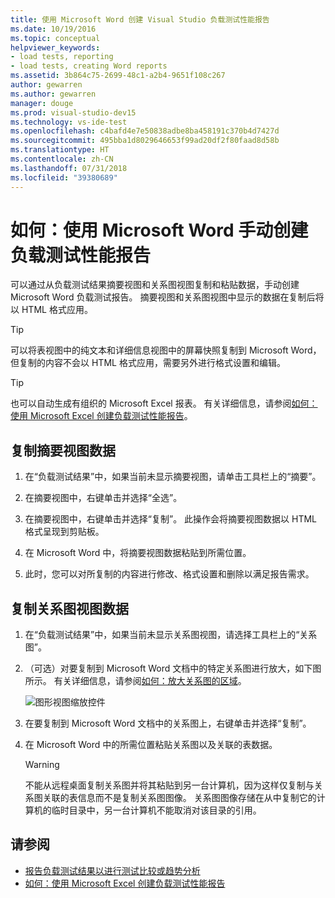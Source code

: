 ```yaml
---
title: 使用 Microsoft Word 创建 Visual Studio 负载测试性能报告
ms.date: 10/19/2016
ms.topic: conceptual
helpviewer_keywords:
- load tests, reporting
- load tests, creating Word reports
ms.assetid: 3b864c75-2699-48c1-a2b4-9651f108c267
author: gewarren
ms.author: gewarren
manager: douge
ms.prod: visual-studio-dev15
ms.technology: vs-ide-test
ms.openlocfilehash: c4bafd4e7e50838adbe8ba458191c370b4d7427d
ms.sourcegitcommit: 495bba1d8029646653f99ad20df2f80faad8d58b
ms.translationtype: HT
ms.contentlocale: zh-CN
ms.lasthandoff: 07/31/2018
ms.locfileid: "39380689"
---
```

# <a name="how-to-manually-create-a-load-test-performance-report-using-microsoft-word"></a>如何：使用 Microsoft Word 手动创建负载测试性能报告

可以通过从负载测试结果摘要视图和关系图视图复制和粘贴数据，手动创建 Microsoft Word 负载测试报告。 摘要视图和关系图视图中显示的数据在复制后将以 HTML 格式应用。

> [!TIP]
> 可以将表视图中的纯文本和详细信息视图中的屏幕快照复制到 Microsoft Word，但复制的内容不会以 HTML 格式应用，需要另外进行格式设置和编辑。

> [!TIP]
> 也可以自动生成有组织的 Microsoft Excel 报表。 有关详细信息，请参阅[如何：使用 Microsoft Excel 创建负载测试性能报告](../test/how-to-create-load-test-performance-reports-using-microsoft-excel.md)。

## <a name="copy-summary-view-data"></a>复制摘要视图数据

1.  在“负载测试结果”中，如果当前未显示摘要视图，请单击工具栏上的“摘要”。

2.  在摘要视图中，右键单击并选择“全选”。

3.  在摘要视图中，右键单击并选择“复制”。 此操作会将摘要视图数据以 HTML 格式呈现到剪贴板。

4.  在 Microsoft Word 中，将摘要视图数据粘贴到所需位置。

5.  此时，您可以对所复制的内容进行修改、格式设置和删除以满足报告需求。

## <a name="copy-graph-view-data"></a>复制关系图视图数据

1.  在“负载测试结果”中，如果当前未显示关系图视图，请选择工具栏上的“关系图”。

2.  （可选）对要复制到 Microsoft Word 文档中的特定关系图进行放大，如下图所示。 有关详细信息，请参阅[如何：放大关系图的区域](../test/how-to-zoom-in-on-a-region-of-the-graph-in-load-test-results.md)。

     ![图形视图缩放控件](../test/media/ltest_zoomcontrol.png)

3.  在要复制到 Microsoft Word 文档中的关系图上，右键单击并选择“复制”。

4.  在 Microsoft Word 中的所需位置粘贴关系图以及关联的表数据。

    > [!WARNING]
    > 不能从远程桌面复制关系图并将其粘贴到另一台计算机，因为这样仅复制与关系图关联的表信息而不是复制关系图图像。 关系图图像存储在从中复制它的计算机的临时目录中，另一台计算机不能取消对该目录的引用。

## <a name="see-also"></a>请参阅

- [报告负载测试结果以进行测试比较或趋势分析](../test/compare-load-test-results.md)
- [如何：使用 Microsoft Excel 创建负载测试性能报告](../test/how-to-create-load-test-performance-reports-using-microsoft-excel.md)